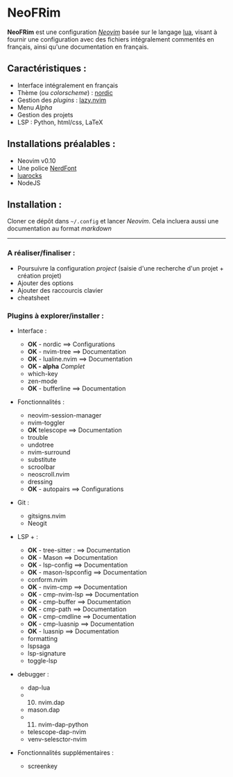 # NeoFRim
**NeoFRim** est une configuration [*Neovim*](https://neovim.io/) basée sur le langage [lua](https://www.lua.org/), visant à fournir une configuration avec des fichiers intégralement commentés en français, ainsi qu'une documentation en français.

## Caractéristiques :
- Interface intégralement en français
- Thème (ou *colorscheme*) : [nordic](https://github.com/AlexvZyl/nordic.nvim)
- Gestion des *plugins* : [lazy.nvim](https://github.com/folke/lazy.nvim)
- Menu *Alpha*
- Gestion des projets
- LSP : Python, html/css, LaTeX

## Installations préalables :
- Neovim v0.10
- Une police [NerdFont](https://www.nerdfonts.com/)
- [luarocks](https://github.com/luarocks/luarocks)
- NodeJS

## Installation :

Cloner ce dépôt dans `~/.config` et lancer *Neovim*. Cela incluera aussi une documentation au format *markdown*

--- 

### A réaliser/finaliser :

- Poursuivre la configuration *project* (saisie d'une recherche d'un projet + création projet)
- Ajouter des options
- Ajouter des raccourcis clavier
- cheatsheet

### Plugins à explorer/installer :

- Interface :
    - **OK** - nordic  ==> Configurations
    - **OK** - nvim-tree ==> Documentation
    - **OK** - lualine.nvim ==> Documentation 
    - **OK - alpha** *Complet*
    - which-key
    - zen-mode
    - **OK** - bufferline ==> Documentation

- Fonctionnalités :
    - neovim-session-manager
    - nvim-toggler
    - **OK** telescope ==> Documentation
    - trouble
    - undotree
    - nvim-surround
    - substitute
    - scroolbar
    - neoscroll.nvim
    - dressing
    - **OK** - autopairs ==> Configurations

- Git :
    - gitsigns.nvim
    - Neogit

- LSP + :
    - **OK** - tree-sitter : ==> Documentation
    - **OK** - Mason ==> Documentation
    - **OK** - lsp-config ==> Documentation
    - **OK** - mason-lspconfig ==> Documentation
    - conform.nvim
    - **OK** - nvim-cmp ==> Documentation
    - **OK** - cmp-nvim-lsp ==> Documentation
    - **OK** - cmp-buffer ==> Documentation
    - **OK** - cmp-path ==> Documentation
    - **OK** - cmp-cmdline ==> Documentation
    - **OK** - cmp-luasnip ==> Documentation
    - **OK** - luasnip ==> Documentation
    - formatting
    - lspsaga
    - lsp-signature
    - toggle-lsp

- debugger :
    - dap-lua
    - 10. nvim.dap
    - mason.dap
    - 11. nvim-dap-python
    - telescope-dap-nvim
    - venv-selesctor-nvim

- Fonctionnalités supplémentaires :
    - screenkey 
